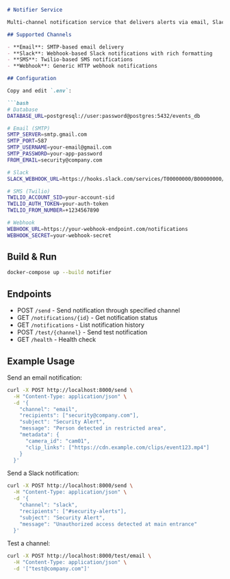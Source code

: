 ```markdown
# Notifier Service

Multi-channel notification service that delivers alerts via email, Slack, SMS, and webhooks.

## Supported Channels

- **Email**: SMTP-based email delivery
- **Slack**: Webhook-based Slack notifications with rich formatting
- **SMS**: Twilio-based SMS notifications
- **Webhook**: Generic HTTP webhook notifications

## Configuration

Copy and edit `.env`:

```bash
# Database
DATABASE_URL=postgresql://user:password@postgres:5432/events_db

# Email (SMTP)
SMTP_SERVER=smtp.gmail.com
SMTP_PORT=587
SMTP_USERNAME=your-email@gmail.com
SMTP_PASSWORD=your-app-password
FROM_EMAIL=security@company.com

# Slack
SLACK_WEBHOOK_URL=https://hooks.slack.com/services/T00000000/B00000000/XXXXXXXXXXXXXXXXXXXXXXXX

# SMS (Twilio)
TWILIO_ACCOUNT_SID=your-account-sid
TWILIO_AUTH_TOKEN=your-auth-token
TWILIO_FROM_NUMBER=+1234567890

# Webhook
WEBHOOK_URL=https://your-webhook-endpoint.com/notifications
WEBHOOK_SECRET=your-webhook-secret
```

## Build & Run

```bash
docker-compose up --build notifier
```

## Endpoints

- POST `/send` - Send notification through specified channel
- GET `/notifications/{id}` - Get notification status
- GET `/notifications` - List notification history
- POST `/test/{channel}` - Send test notification
- GET `/health` - Health check

## Example Usage

Send an email notification:
```bash
curl -X POST http://localhost:8000/send \
  -H "Content-Type: application/json" \
  -d '{
    "channel": "email",
    "recipients": ["security@company.com"],
    "subject": "Security Alert",
    "message": "Person detected in restricted area",
    "metadata": {
      "camera_id": "cam01",
      "clip_links": ["https://cdn.example.com/clips/event123.mp4"]
    }
  }'
```

Send a Slack notification:
```bash
curl -X POST http://localhost:8000/send \
  -H "Content-Type: application/json" \
  -d '{
    "channel": "slack",
    "recipients": ["#security-alerts"],
    "subject": "Security Alert",
    "message": "Unauthorized access detected at main entrance"
  }'
```

Test a channel:
```bash
curl -X POST http://localhost:8000/test/email \
  -H "Content-Type: application/json" \
  -d '["test@company.com"]'
```
```
